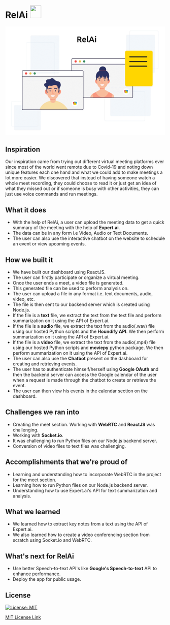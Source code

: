 # RelAi <img src="https://cdn.iconscout.com/icon/free/png-256/meeting-1543488-1305981.png" height="40px" width="35px">

![gif](assets/intro.gif)

## Inspiration
Our inspiration came from trying out different virtual meeting platforms ever since most of the world went remote due to Covid-19 and noting down unique features each one hand and what we could add to make meetings a lot more easier. We discovered that instead of having someone watch a whole meet recording, they could choose to read it or just get an idea of what they missed out or if someone is busy with other activities, they can just use voice commands and run meetings.

## What it does
<ul>
<li>With the help of RelAi, a user can upload the meeting data to get a quick summary of the meeting with the help of <b>Expert.ai</b>.</li>
<li>The data can be in any form i.e Video, Audio or Text Documents.</li>
<li>The user can also use the interactive chatbot on the website to schedule an event or view upcoming events.</li>
</ul>

## How we built it
<ul>
<li>We have built our dashboard using ReactJS.</li>
<li>The user can firstly participate or organize a virtual meeting.</li>
<li>Once the user ends a meet, a video file is generated.</li>
<li>This generated file can be used to perform analysis on.</li>
<li>The user can upload a file in any format i.e. text documents, audio, video, etc.</li>
<li>The file is then sent to our backend server which is created using Node.js.</li>
<li>If the file is a <b>text</b> file, we extract the text from the text file and perform summarization on it using the API of Expert.ai.</li>
<li>If the file is a <b>audio</b> file, we extract the text from the audio(.wav) file using our hosted Python scripts and the <b>Houndify API</b>. We then perform summarization on it using the API of Expert.ai.</li>
<li>If the file is a <b>video</b> file, we extract the text from the audio(.mp4) file using our hosted Python scripts and <b>moviepy</b> python package. We then perform summarization on it using the API of Expert.ai.</li>
<li>The user can also use the <b>Chatbot</b> present on the dashboard for creating and retrieving events.</li>
<li>The user has to authenticate himself/herself using <b>Google OAuth</b> and then the backend server can access the Google calendar of the user when a request is made through the chatbot to create or retrieve the event.</li>
<li>The user can then view his events in the calendar section on the dashboard.</li>
</ul>

## Challenges we ran into
<ul>
<li>Creating the meet section. Working with <b>WebRTC</b> and <b>ReactJS</b> was challenging.</li>
<li>Working with <b>Socket.io</b>.</li>
<li>It was challenging to run Python files on our Node.js backend server.</li>
<li>Conversion of video files to text files was challenging.</li>
</ul>

## Accomplishments that we're proud of
<ul>
<li>Learning and understanding how to incorporate WebRTC in the project for the meet section.</li>
<li>Learning how to run Python files on our Node.js backend server.</li>
<li>Understanding how to use Expert.ai's API for text summarization and analysis.</li>
</ul>

## What we learned
<ul>
<li>We learned how to extract key notes from a text using the API of Expert.ai.</li>
<li>We also learned how to create a video conferencing section from scratch using Socket.io and WebRTC.</li>
</ul>

## What's next for RelAi
<ul>
<li>Use better Speech-to-text API's like <b>Google's Speech-to-text</b> API to enhance performance.</li>
<li>Deploy the app for public usage.</li>
</ul>

## License

[![License: MIT](https://img.shields.io/badge/License-MIT-yellow.svg)](https://opensource.org/licenses/MIT)

[MIT License Link](https://github.com/Darlene-Naz/RelAi/blob/master/LICENSE)
